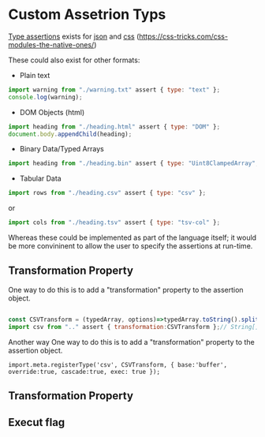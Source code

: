 # Custom Assetrion Typs

[Type assertions]() exists for [json]() and [css](https://github.com/WICG/webcomponents/blob/gh-pages/proposals/css-modules-v1-explainer.md) (https://css-tricks.com/css-modules-the-native-ones/)

These could also exist for other formats:

- Plain text

```javascript
import warning from "./warning.txt" assert { type: "text" };
console.log(warning);
```

- DOM Objects (html)

```javascript
import heading from "./heading.html" assert { type: "DOM" };
document.body.appendChild(heading);
```

- Binary Data/Typed Arrays

```javascript
import heading from "./heading.bin" assert { type: "Uint8ClampedArray", base:null };
```

- Tabular Data

```javascript
import rows from "./heading.csv" assert { type: "csv" };
```

or

```javascript
import cols from "./heading.tsv" assert { type: "tsv-col" };
```

Whereas these could be implemented as part of the language itself;
it would be more convininent to allow the user to specify the assertions at run-time.

## Transformation Property

One way to do this is to add a "transformation" property to the assertion object.

```javascript

const CSVTransform = (typedArray, options)=>typedArray.toString().split("\n").map(row=>row.split("n"));
import csv from ".." assert { transformation:CSVTransform };// String[][]

```

Another way One way to do this is to add a "transformation" property to the assertion object.

```
import.meta.registerType('csv', CSVTransform, { base:'buffer', override:true, cascade:true, exec: true });

```

## Transformation Property

## Execut flag
